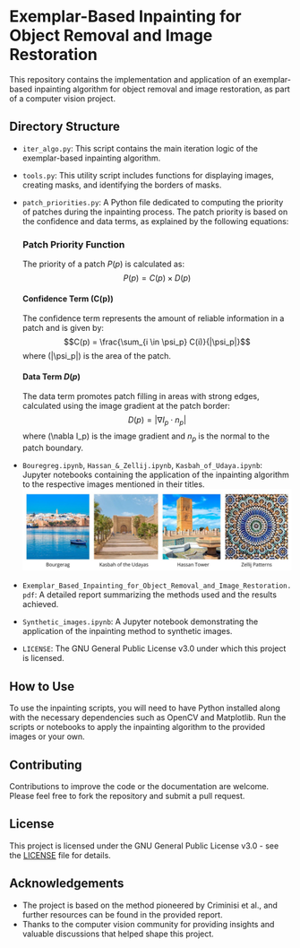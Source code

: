 # Exemplar-Based Inpainting for Object Removal and Image Restoration

This repository contains the implementation and application of an exemplar-based inpainting algorithm for object removal and image restoration, as part of a computer vision project.

## Directory Structure

- `iter_algo.py`: This script contains the main iteration logic of the exemplar-based inpainting algorithm.

- `tools.py`: This utility script includes functions for displaying images, creating masks, and identifying the borders of masks.

- `patch_priorities.py`: A Python file dedicated to computing the priority of patches during the inpainting process. The patch priority is based on the confidence and data terms, as explained by the following equations:

    ### Patch Priority Function
    The priority of a patch $P(p)$ is calculated as:
    $$P(p) = C(p) \times D(p)$$

    #### Confidence Term \(C(p)\)
    The confidence term represents the amount of reliable information in a patch and is given by:
    $$C(p) = \frac{\sum_{i \in \psi_p} C(i)}{|\psi_p|}$$
    where \(|\psi_p|\) is the area of the patch.

    #### Data Term $D(p)$
    The data term promotes patch filling in areas with strong edges, calculated using the image gradient at the patch border:
    $$D(p) = | \nabla I_p \cdot n_p |$$
    where \(\nabla I_p\) is the image gradient and $n_p$ is the normal to the patch boundary.

- `Bouregreg.ipynb`, `Hassan_&_Zellij.ipynb`, `Kasbah_of_Udaya.ipynb`: Jupyter notebooks containing the application of the inpainting algorithm to the respective images mentioned in their titles.
  ![Images of landmarks and patterns](Images/images.jpg)



- `Exemplar_Based_Inpainting_for_Object_Removal_and_Image_Restoration.pdf`: A detailed report summarizing the methods used and the results achieved.

- `Synthetic_images.ipynb`: A Jupyter notebook demonstrating the application of the inpainting method to synthetic images.

- `LICENSE`: The GNU General Public License v3.0 under which this project is licensed.

## How to Use

To use the inpainting scripts, you will need to have Python installed along with the necessary dependencies such as OpenCV and Matplotlib. Run the scripts or notebooks to apply the inpainting algorithm to the provided images or your own.

## Contributing

Contributions to improve the code or the documentation are welcome. Please feel free to fork the repository and submit a pull request.

## License

This project is licensed under the GNU General Public License v3.0 - see the [LICENSE](LICENSE) file for details.

## Acknowledgements

- The project is based on the method pioneered by Criminisi et al., and further resources can be found in the provided report.
- Thanks to the computer vision community for providing insights and valuable discussions that helped shape this project.
